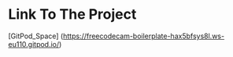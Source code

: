 # Link To The Project
[GitPod_Space] (https://freecodecam-boilerplate-hax5bfsys8l.ws-eu110.gitpod.io/)
